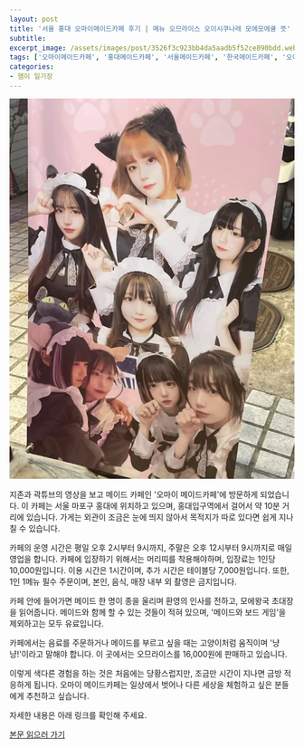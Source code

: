 ```yaml
---
layout: post
title: '서울 홍대 오마이메이드카페 후기 | 메뉴 오므라이스 오이시쿠나레 모에모에큥 뜻'
subtitle: 
excerpt_image: /assets/images/post/3526f3c923bb4da5aadb5f52ce890bdd.webp
tags: ['오마이메이드카페', '홍대메이드카페', '서울메이드카페', '한국메이드카페', '오이시쿠나레뜻', '모에모에큥뜻', '오이시쿠나레모에모에큥뜻', '메이드카페메뉴', '메이드카페오므라이스', '오마이메이드카페가격', '서이추환영']
categories: 
- 햄이 일기장
---
```


![메인 이미지](/assets/images/post/3526f3c923bb4da5aadb5f52ce890bdd.webp)

지존과 곽튜브의 영상을 보고 메이드 카페인 '오마이 메이드카페'에 방문하게 되었습니다. 이 카페는 서울 마포구 홍대에 위치하고 있으며, 홍대입구역에서 걸어서 약 10분 거리에 있습니다. 가게는 외관이 조금은 눈에 띄지 않아서 목적지가 따로 있다면 쉽게 지나칠 수 있습니다. 

카페의 운영 시간은 평일 오후 2시부터 9시까지, 주말은 오후 12시부터 9시까지로 매일 영업을 합니다. 카페에 입장하기 위해서는 머리띠를 착용해야하며, 입장료는 1인당 10,000원입니다. 이용 시간은 1시간이며, 추가 시간은 테이블당 7,000원입니다. 또한, 1인 1메뉴 필수 주문이며, 본인, 음식, 매장 내부 외 촬영은 금지입니다. 

카페 안에 들어가면 메이드 한 명이 종을 울리며 환영의 인사를 전하고, 모에왕국 초대장을 읽어줍니다. 메이드와 함께 할 수 있는 것들이 적혀 있으며, '메이드와 보드 게임'을 제외하고는 모두 유료입니다. 

카페에서는 음료를 주문하거나 메이드를 부르고 싶을 때는 고양이처럼 움직이며 '냥냥!'이라고 말해야 합니다. 이 곳에서는 오므라이스를 16,000원에 판매하고 있습니다. 

이렇게 색다른 경험을 하는 것은 처음에는 당황스럽지만, 조금만 시간이 지나면 금방 적응하게 됩니다. 오마이 메이드카페는 일상에서 벗어나 다른 세상을 체험하고 싶은 분들에게 추천하고 싶습니다. 

자세한 내용은 아래 링크를 확인해 주세요.

[본문 읽으러 가기](https://m.blog.naver.com/ham_eaten_jellybear/223205672128)
